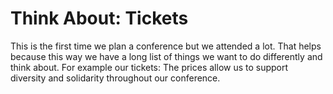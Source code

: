 # Think About: Tickets

This is the first time we plan a conference but we attended a lot. That helps because this way we have a long list of things we want to do differently and think about. For example our tickets: The prices allow us to support diversity and solidarity throughout our conference.
